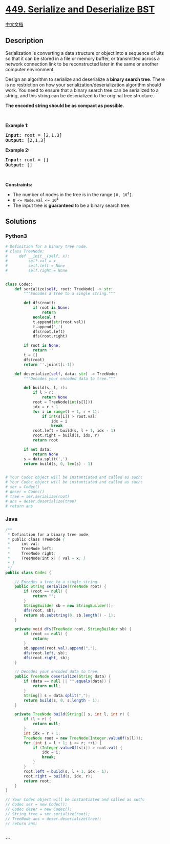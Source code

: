 # [449. Serialize and Deserialize BST](https://leetcode.com/problems/serialize-and-deserialize-bst)

[中文文档](/solution/0400-0499/0449.Serialize%20and%20Deserialize%20BST/README.md)

## Description

<p>Serialization is converting a data structure or object into a sequence of bits so that it can be stored in a file or memory buffer, or transmitted across a network connection link to be reconstructed later in the same or another computer environment.</p>

<p>Design an algorithm to serialize and deserialize a <b>binary search tree</b>. There is no restriction on how your serialization/deserialization algorithm should work. You need to ensure that a binary search tree can be serialized to a string, and this string can be deserialized to the original tree structure.</p>

<p><b>The encoded string should be as compact as possible.</b></p>

<p>&nbsp;</p>
<p><strong class="example">Example 1:</strong></p>
<pre><strong>Input:</strong> root = [2,1,3]
<strong>Output:</strong> [2,1,3]
</pre><p><strong class="example">Example 2:</strong></p>
<pre><strong>Input:</strong> root = []
<strong>Output:</strong> []
</pre>
<p>&nbsp;</p>
<p><strong>Constraints:</strong></p>

<ul>
	<li>The number of nodes in the tree is in the range <code>[0, 10<sup>4</sup>]</code>.</li>
	<li><code>0 &lt;= Node.val &lt;= 10<sup>4</sup></code></li>
	<li>The input tree is <strong>guaranteed</strong> to be a binary search tree.</li>
</ul>

## Solutions

<!-- tabs:start -->

### **Python3**

```python
# Definition for a binary tree node.
# class TreeNode:
#     def __init__(self, x):
#         self.val = x
#         self.left = None
#         self.right = None


class Codec:
    def serialize(self, root: TreeNode) -> str:
        """Encodes a tree to a single string."""

        def dfs(root):
            if root is None:
                return
            nonlocal t
            t.append(str(root.val))
            t.append(',')
            dfs(root.left)
            dfs(root.right)

        if root is None:
            return ''
        t = []
        dfs(root)
        return ''.join(t[:-1])

    def deserialize(self, data: str) -> TreeNode:
        """Decodes your encoded data to tree."""

        def build(s, l, r):
            if l > r:
                return None
            root = TreeNode(int(s[l]))
            idx = r + 1
            for i in range(l + 1, r + 1):
                if int(s[i]) > root.val:
                    idx = i
                    break
            root.left = build(s, l + 1, idx - 1)
            root.right = build(s, idx, r)
            return root

        if not data:
            return None
        s = data.split(',')
        return build(s, 0, len(s) - 1)


# Your Codec object will be instantiated and called as such:
# Your Codec object will be instantiated and called as such:
# ser = Codec()
# deser = Codec()
# tree = ser.serialize(root)
# ans = deser.deserialize(tree)
# return ans
```

### **Java**

```java
/**
 * Definition for a binary tree node.
 * public class TreeNode {
 *     int val;
 *     TreeNode left;
 *     TreeNode right;
 *     TreeNode(int x) { val = x; }
 * }
 */
public class Codec {

    // Encodes a tree to a single string.
    public String serialize(TreeNode root) {
        if (root == null) {
            return "";
        }
        StringBuilder sb = new StringBuilder();
        dfs(root, sb);
        return sb.substring(0, sb.length() - 1);
    }

    private void dfs(TreeNode root, StringBuilder sb) {
        if (root == null) {
            return;
        }
        sb.append(root.val).append(",");
        dfs(root.left, sb);
        dfs(root.right, sb);
    }

    // Decodes your encoded data to tree.
    public TreeNode deserialize(String data) {
        if (data == null || "".equals(data)) {
            return null;
        }
        String[] s = data.split(",");
        return build(s, 0, s.length - 1);
    }

    private TreeNode build(String[] s, int l, int r) {
        if (l > r) {
            return null;
        }
        int idx = r + 1;
        TreeNode root = new TreeNode(Integer.valueOf(s[l]));
        for (int i = l + 1; i <= r; ++i) {
            if (Integer.valueOf(s[i]) > root.val) {
                idx = i;
                break;
            }
        }
        root.left = build(s, l + 1, idx - 1);
        root.right = build(s, idx, r);
        return root;
    }
}

// Your Codec object will be instantiated and called as such:
// Codec ser = new Codec();
// Codec deser = new Codec();
// String tree = ser.serialize(root);
// TreeNode ans = deser.deserialize(tree);
// return ans;
```

### **...**

```

```

<!-- tabs:end -->
